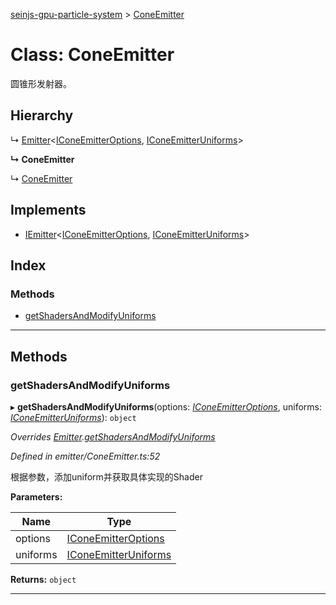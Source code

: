 [seinjs-gpu-particle-system](../README.md) > [ConeEmitter](../classes/coneemitter.md)

# Class: ConeEmitter

圆锥形发射器。

## Hierarchy

↳  [Emitter](emitter.md)<[IConeEmitterOptions](../interfaces/iconeemitteroptions.md), [IConeEmitterUniforms](../interfaces/iconeemitteruniforms.md)>

**↳ ConeEmitter**

↳  [ConeEmitter](_seinjs_.gpuparticlesystem.coneemitter.md)

## Implements

* [IEmitter](../interfaces/iemitter.md)<[IConeEmitterOptions](../interfaces/iconeemitteroptions.md), [IConeEmitterUniforms](../interfaces/iconeemitteruniforms.md)>

## Index

### Methods

* [getShadersAndModifyUniforms](coneemitter.md#getshadersandmodifyuniforms)

---

## Methods

<a id="getshadersandmodifyuniforms"></a>

###  getShadersAndModifyUniforms

▸ **getShadersAndModifyUniforms**(options: *[IConeEmitterOptions](../interfaces/iconeemitteroptions.md)*, uniforms: *[IConeEmitterUniforms](../interfaces/iconeemitteruniforms.md)*): `object`

*Overrides [Emitter](emitter.md).[getShadersAndModifyUniforms](emitter.md#getshadersandmodifyuniforms)*

*Defined in emitter/ConeEmitter.ts:52*

根据参数，添加uniform并获取具体实现的Shader

**Parameters:**

| Name | Type |
| ------ | ------ |
| options | [IConeEmitterOptions](../interfaces/iconeemitteroptions.md) |
| uniforms | [IConeEmitterUniforms](../interfaces/iconeemitteruniforms.md) |

**Returns:** `object`

___

